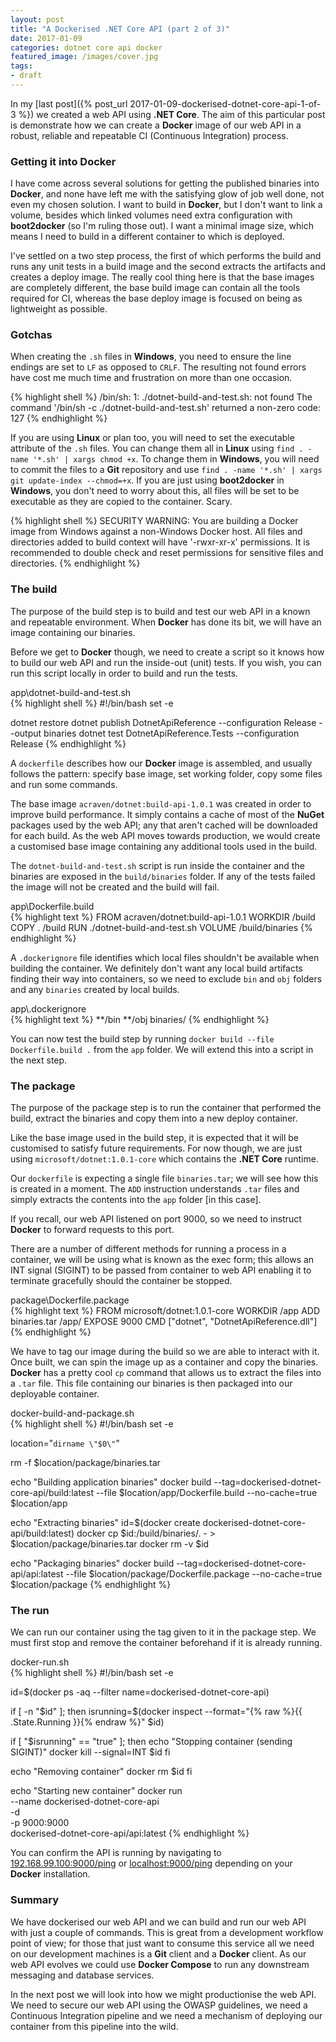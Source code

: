 ```yaml
---
layout: post
title: "A Dockerised .NET Core API (part 2 of 3)"
date: 2017-01-09
categories: dotnet core api docker
featured_image: /images/cover.jpg
tags:
- draft
---
```

In my [last post]({% post_url 2017-01-09-dockerised-dotnet-core-api-1-of-3 %}) we created a web API using **.NET Core**. The aim of this particular post is demonstrate how we can create a **Docker** image of our web API in a robust, reliable and repeatable CI (Continuous Integration) process.

### Getting it into Docker
I have come across several solutions for getting the published binaries into **Docker**, and none have left me with the satisfying glow of job well done, not even my chosen solution. I want to build in **Docker**, but I don't want to link a volume, besides which linked volumes need extra configuration with **boot2docker** (so I'm ruling those out). I want a minimal image size, which means I need to build in a different container to which is deployed. 

I've settled on a two step process, the first of which performs the build and runs any unit tests in a build image and the second extracts the artifacts and creates a deploy image. The really cool thing here is that the base images are completely different, the base build image can contain all the tools required for CI, whereas the base deploy image is focused on being as lightweight as possible.

### Gotchas ###
When creating the `.sh` files in **Windows**, you need to ensure the line endings are set to `LF` as opposed to `CRLF`.  The resulting not found errors have cost me much time and frustration on more than one occasion.

{% highlight shell %}
/bin/sh: 1: ./dotnet-build-and-test.sh: not found
The command '/bin/sh -c ./dotnet-build-and-test.sh' returned a non-zero code: 127
{% endhighlight %}

If you are using **Linux** or plan too, you will need to set the executable attribute of the `.sh` files. You can change them all in **Linux** using `find . -name '*.sh' | xargs chmod +x`. To change them in **Windows**, you will need to commit the files to a **Git** repository and use `find . -name '*.sh' | xargs git update-index --chmod=+x`. If you are just using **boot2docker** in **Windows**, you don't need to worry about this, all files will be set to be executable as they are copied to the container. Scary.

{% highlight shell %}
SECURITY WARNING: You are building a Docker image from Windows against a non-Windows
Docker host. All files and directories added to build context will have '-rwxr-xr-x'
permissions. It is recommended to double check and reset permissions for sensitive
files and directories.
{% endhighlight %}

### The build
The purpose of the build step is to build and test our web API in a known and repeatable environment. When **Docker** has done its bit, we will have an image containing our binaries.

Before we get to **Docker** though, we need to create a script so it knows how to build our web API and run the inside-out (unit) tests. If you wish, you can run this script locally in order to build and run the tests.

<div class="figcaption">app\dotnet-build-and-test.sh</div>
{% highlight shell %}
#!/bin/bash
set -e

dotnet restore
dotnet publish DotnetApiReference --configuration Release --output binaries
dotnet test DotnetApiReference.Tests --configuration Release
{% endhighlight %}

A `dockerfile` describes how our **Docker** image is assembled, and usually follows the pattern: specify base image, set working folder, copy some files and run some commands.

The base image `acraven/dotnet:build-api-1.0.1` was created in order to improve build performance. It simply contains a cache of most of the **NuGet** packages used by the web API; any that aren't cached will be downloaded for each build. As the web API moves towards production, we would create a customised base image containing any additional tools used in the build. 

The `dotnet-build-and-test.sh` script is run inside the container and the binaries are exposed in the `build/binaries` folder. If any of the tests failed the image will not be created and the build will fail.

<div class="figcaption">app\Dockerfile.build</div>
{% highlight text %}
FROM acraven/dotnet:build-api-1.0.1
WORKDIR /build
COPY . /build
RUN ./dotnet-build-and-test.sh
VOLUME /build/binaries
{% endhighlight %}

A `.dockerignore` file identifies which local files shouldn't be available when building the container. We definitely don't want any local build artifacts finding their way into containers, so we need to exclude `bin` and `obj` folders and any `binaries` created by local builds.

<div class="figcaption">app\.dockerignore</div>
{% highlight text %}
**/bin
**/obj
binaries/
{% endhighlight %}

You can now test the build step by running `docker build --file Dockerfile.build .` from the `app` folder. We will extend this into a script in the next step.

### The package
The purpose of the package step is to run the container that performed the build, extract the binaries and copy them into a new deploy container.

Like the base image used in the build step, it is expected that it will be customised to satisfy future requirements. For now though, we are just using `microsoft/dotnet:1.0.1-core` which contains the **.NET Core** runtime.

Our `dockerfile` is expecting a single file `binaries.tar`; we will see how this is created in a moment. The `ADD` instruction understands `.tar` files and simply extracts the contents into the `app` folder [in this case].

If you recall, our web API listened on port 9000, so we need to instruct **Docker** to forward requests to this port.

There are a number of different methods for running a process in a container, we will be using what is known as the exec form; this allows an INT signal (SIGINT) to be passed from container to web API enabling it to terminate gracefully should the container be stopped.

<div class="figcaption">package\Dockerfile.package</div>
{% highlight text %}
FROM microsoft/dotnet:1.0.1-core
WORKDIR /app
ADD binaries.tar /app/
EXPOSE 9000
CMD ["dotnet", "DotnetApiReference.dll"]
{% endhighlight %}

We have to tag our image during the build so we are able to interact with it. Once built, we can spin the image up as a container and copy the binaries. **Docker** has a pretty cool `cp` command that allows us to extract the files into a `.tar` file. This file containing our binaries is then packaged into our deployable container.

<div class="figcaption">docker-build-and-package.sh</div>
{% highlight shell %}
#!/bin/bash
set -e

location="`dirname \"$0\"`"

rm -f $location/package/binaries.tar

echo "Building application binaries"
docker build --tag=dockerised-dotnet-core-api/build:latest --file $location/app/Dockerfile.build --no-cache=true $location/app

echo "Extracting binaries"
id=$(docker create dockerised-dotnet-core-api/build:latest)
docker cp $id:/build/binaries/. - > $location/package/binaries.tar
docker rm -v $id

echo "Packaging binaries"
docker build --tag=dockerised-dotnet-core-api/api:latest --file $location/package/Dockerfile.package --no-cache=true $location/package
{% endhighlight %}

### The run

We can run our container using the tag given to it in the package step. We must first stop and remove the container beforehand if it is already running.

<div class="figcaption">docker-run.sh</div>
{% highlight shell %}
#!/bin/bash
set -e

id=$(docker ps -aq --filter name=dockerised-dotnet-core-api)

if [ -n "$id" ]; then
  isrunning=$(docker inspect --format="{% raw %}{{ .State.Running }}{% endraw %}" $id)

  if [ "$isrunning" == "true" ]; then
    echo "Stopping container (sending SIGINT)"
    docker kill --signal=INT $id
  fi

  echo "Removing container"
  docker rm $id
fi

echo "Starting new container"
docker run \
  --name dockerised-dotnet-core-api \
  -d \
  -p 9000:9000 \
  dockerised-dotnet-core-api/api:latest
{% endhighlight %}

You can confirm the API is running by navigating to [192.168.99.100:9000/ping](http://192.168.99.100:9000/ping) or [localhost:9000/ping](http://localhost:9000/ping) depending on your **Docker** installation.

### Summary
We have dockerised our web API and we can build and run our web API with just a couple of commands. This is great from a development workflow point of view; for those that just want to consume this service all we need on our development machines is a **Git** client and a **Docker** client. As our web API evolves we could use **Docker Compose** to run any downstream messaging and database services.

In the next post we will look into how we might productionise the web API. We need to secure our web API using the OWASP guidelines, we need a Continuous Integration pipeline and we need a mechanism of deploying our container from this pipeline into the wild.

